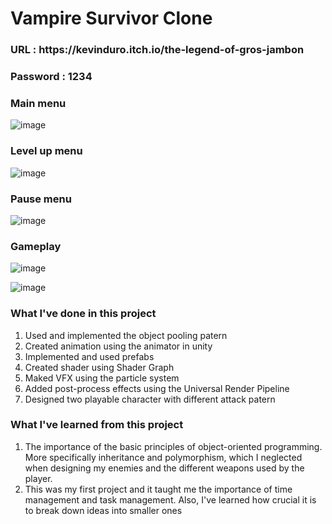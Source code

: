 # Vampire Survivor Clone
<h3>URL : https://kevinduro.itch.io/the-legend-of-gros-jambon </h3>
<h3>Password : 1234 </h3>

<h3>Main menu</h3>

![image](https://github.com/user-attachments/assets/9baf01ea-6bfe-4253-8d3e-229ba9023117)
<h3>Level up menu</h3>

![image](https://github.com/user-attachments/assets/532524b7-f449-4ba2-b48d-753eb01e6813)
<h3>Pause menu</h3>

![image](https://github.com/user-attachments/assets/fa4bd6ff-25c2-40ab-a50c-d581f0a5396d)
<h3>Gameplay</h3>

![image](https://github.com/user-attachments/assets/5b94dc9b-0341-4a62-afb6-acdaae12f0d9)

![image](https://github.com/user-attachments/assets/dee71880-cd40-4c93-8710-59e79c36eec1)







<h3>What I've done in this project</h3>
<ol>
  <li>Used and implemented the object pooling patern</li>
  <li>Created animation using the animator in unity</li>
  <li>Implemented and used prefabs </li>
  <li>Created shader using Shader Graph</li>
  <li>Maked VFX using the particle system</li>
  <li>Added post-process effects using the Universal Render Pipeline</li>
  <li>Designed two playable character with different attack patern</li>
</ol>

<h3>What I've learned from this project</h3>
<ol>
  <li>The importance of the basic principles of object-oriented programming. More specifically inheritance and polymorphism, which I neglected when designing my enemies and the different weapons used by the player.</li>
  <li>This was my first project and it taught me the importance of time management and task management. Also, I've learned how crucial it is to break down ideas into smaller ones</li>
</ol>

